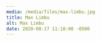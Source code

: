 ```yaml
---
media: /media/files/max-limbu.jpg
title: Max Limbu
alt: Max Limbu
date: 2020-08-17 11:18:00 -0500
---
```

